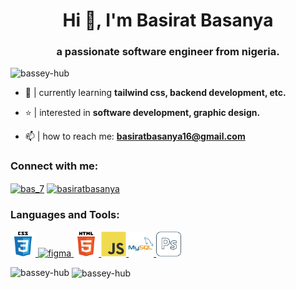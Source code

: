 <!---
bassey-hub/bassey-hub is a ✨ special ✨ repository because its `README.md` (this file) appears on your GitHub profile.
You can click the Preview link to take a look at your changes.
--->

<h1 align="center">Hi 👋, I'm Basirat Basanya</h1>
<h3 align="center">a passionate software engineer from nigeria.</h3>

<p align="left"> <img src="https://komarev.com/ghpvc/?username=bassey-hub&label=Profile%20views&color=0e75b6&style=flat" alt="bassey-hub" /> </p>

- 🌱 | currently learning **tailwind css, backend development, etc.**

- ⭐ | interested in **software development, graphic design.**

- 📫 | how to reach me: **basiratbasanya16@gmail.com**

<h3 align="left">Connect with me:</h3>
<p align="left">
<a href="https://dev.to/bas_7" target="blank"><img align="center" src="https://raw.githubusercontent.com/rahuldkjain/github-profile-readme-generator/master/src/images/icons/Social/devto.svg" alt="bas_7" height="30" width="40" /></a>
<a href="https://linkedin.com/in/basiratbasanya" target="blank"><img align="center" src="https://raw.githubusercontent.com/rahuldkjain/github-profile-readme-generator/master/src/images/icons/Social/linked-in-alt.svg" alt="basiratbasanya" height="30" width="40" /></a>
</p>

<h3 align="left">Languages and Tools:</h3>
<p align="left"> <a href="https://www.w3schools.com/css/" target="_blank" rel="noreferrer"> <img src="https://raw.githubusercontent.com/devicons/devicon/master/icons/css3/css3-original-wordmark.svg" alt="css3" width="40" height="40"/> </a> <a href="https://www.figma.com/" target="_blank" rel="noreferrer"> <img src="https://www.vectorlogo.zone/logos/figma/figma-icon.svg" alt="figma" width="40" height="40"/> </a> <a href="https://www.w3.org/html/" target="_blank" rel="noreferrer"> <img src="https://raw.githubusercontent.com/devicons/devicon/master/icons/html5/html5-original-wordmark.svg" alt="html5" width="40" height="40"/> </a> <a href="https://developer.mozilla.org/en-US/docs/Web/JavaScript" target="_blank" rel="noreferrer"> <img src="https://raw.githubusercontent.com/devicons/devicon/master/icons/javascript/javascript-original.svg" alt="javascript" width="40" height="40"/> </a> <a href="https://www.mysql.com/" target="_blank" rel="noreferrer"> <img src="https://raw.githubusercontent.com/devicons/devicon/master/icons/mysql/mysql-original-wordmark.svg" alt="mysql" width="40" height="40"/> </a> <a href="https://www.photoshop.com/en" target="_blank" rel="noreferrer"> <img src="https://raw.githubusercontent.com/devicons/devicon/master/icons/photoshop/photoshop-line.svg" alt="photoshop" width="40" height="40"/> </a> </p>

<p><img align="left" src="https://github-readme-stats.vercel.app/api/top-langs?username=bassey-hub&show_icons=true&locale=en&layout=compact" alt="bassey-hub" /></p>

<p>&nbsp;<img align="center" src="https://github-readme-stats.vercel.app/api?username=bassey-hub&show_icons=true&locale=en" alt="bassey-hub" /></p>

